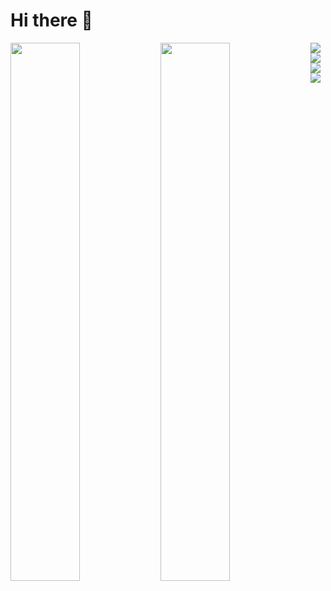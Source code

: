 # Hi there 👋

<img align="left" width="47%" src="https://github-readme-stats.vercel.app/api?username=elioteloi&show_icons=true&theme=tokyonight"/>  

<img align="left" width="47%" src="https://github-readme-stats.vercel.app/api/top-langs/?username=anuraghazra&layout=compact&exclude_repo=elioteloi,anuraghazra.github.io"/>
    
<img align="left" margin-top="100px" src="https://img.shields.io/badge/node.js-6DA55F?style=for-the-badge&logo=node.js&logoColor=white"/>

<img align="left" margin-top="100px" src="https://img.shields.io/badge/javascript-%23323330.svg?style=for-the-badge&logo=javascript&logoColor=%23F7DF1E"/>


<img align="left" margin-top="100px" src="https://img.shields.io/badge/react_native-%2320232a.svg?style=for-the-badge&logo=react&logoColor=%2361DAFB"/>

<img margin-top="100px"  src="https://img.shields.io/badge/MongoDB-%234ea94b.svg?style=for-the-badge&logo=mongodb&logoColor=black"/>

<!--
**elioteloi/elioteloi** is a ✨ _special_ ✨ repository because its `README.md` (this file) appears on your GitHub profile.

Here are some ideas to get you started:

- 🔭 I’m currently working on ...
- 🌱 I’m currently learning ...
- 👯 I’m looking to collaborate on ...
- 🤔 I’m looking for help with ...
- 💬 Ask me about ...
- 📫 How to reach me: ...
- 😄 Pronouns: ...
- ⚡ Fun fact: ...
-->
